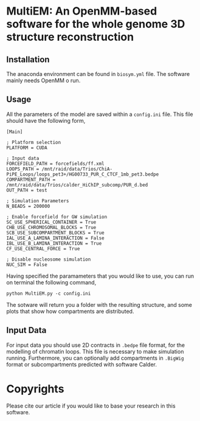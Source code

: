 # MultiEM: An OpenMM-based software for the whole genome 3D structure reconstruction

## Installation
The anaconda environment can be found in `biosym.yml` file. The software mainly needs OpenMM o run.

## Usage
All the parameters of the model are saved within a `config.ini` file. This file should have the following form,

```
[Main]

; Platform selection
PLATFORM = CUDA

; Input data
FORCEFIELD_PATH = forcefields/ff.xml
LOOPS_PATH = /mnt/raid/data/Trios/ChiA-PiPE_Loops/loops_pet3+/HG00733_PUR_C_CTCF_1mb_pet3.bedpe
COMPARTMENT_PATH = /mnt/raid/data/Trios/calder_HiChIP_subcomp/PUR_d.bed
OUT_PATH = test

; Simulation Parameters
N_BEADS = 200000

; Enable forcefield for GW simulation
SC_USE_SPHERICAL_CONTAINER = True
CHB_USE_CHROMOSOMAL_BLOCKS = True
SCB_USE_SUBCOMPARTMENT_BLOCKS = True
IAL_USE_A_LAMINA_INTERACTION = False
IBL_USE_B_LAMINA_INTERACTION = True
CF_USE_CENTRAL_FORCE = True

; Disable nucleosome simulation
NUC_SIM = False
```

Having specified the paramameters that you would like to use, you can run on terminal the following command,

```
python MultiEM.py -c config.ini
```

The sotware will return you a folder with the resulting structure, and some plots that show how compartments are distributed.

## Input Data
For input data you should use 2D contracts in `.bedpe` file format, for the modelling of chromatin loops. This file is necessary to make simulation running. Furthermore, you can optionally add compartments in `.BigWig` format or subcompartments predicted with software Calder.

# Copyrights
Please cite our article if you would like to base your research in this software.
